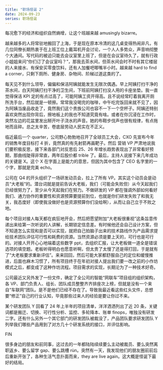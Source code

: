 ```yaml
---
title: "职场怪诞 2"
date: 2024-09-23
series: 职场怪诞
---
```


每况愈下的经济和组织自然熵增，让这个班越来越 amusingly bizarre。

越来越多的人将常驻地搬回了上海，于是现在原本冷清的这几桌变得热闹非凡，有几位同僚长期热衷于在上班工位上戴耳机开会讨论，一个人人多势众，声音响彻整个大通间。写代码的被迫只能去会议室里上班了，但是在会议室待久了，就有行政小姐姐来问“你们订了会议室吗？”，那我去茶水间，但茶水间会时不时有其它楼层的人来接水、有保安买零食饮料，还有人加餐吧唧嘴半小时。越来越 hard to find a corner，只剩下厕所、健身房、杂物间、阶梯过道这类的了。

每天见不到什么领导，偏偏和保洁阿姨就能发生无限次偶遇。早上阿姨打扫干净的茶水间，白天阿姨打扫干净的卫生间，下班前阿姨打扫没人用的卡座坐垫。我一直觉得保洁 KPI 定的有点过高了，可能阿姨工资开得高。且不说经常盯着我离开厕所洗手台，然后就是一顿擦。常常我没喝完的咖啡，中午吃完饭回来就不见了，因为阿姨当废品收走了，竟然我们这个贵族公司也容不一下一个空杯子。阿姨还特别喜欢突然出现你背后，擦地板上的我也不知道究竟有啥。或者在你沉浸在工作时，突然左边的花盆里发出掰开叶子浇水的声音。她的布鞋步伐声也很有规律，有点拖地而且碎。总之太辛苦，卷底层劳动人民实在不正义。

临近最后一个 quarter，公司野心勃勃地召开了全球员工大会，CXO 先宣布今年的销售年度目标打 4 折，竟然真的有先射箭再画靶子。然后 营销 VP 严肃地说我们要积极反思，接下来各部门对反思后 25、26 年增长趋势表现出了非常看好预期，那曲线陡得非常直，两年后股价都 trible 了。最后，主持人说接下来几年成功的关键是 X。这个 X 在字面上是能力的意思，但因为其中包含了 CEO 名字里的一个字，那就是完美 echo。

公司在 Q4 的开头组织了一场研发动员会，拉上了所有 VP。其实这个动员会是动员“大老板”的。潜台词就是提前告诉大老板，我们（可能会失败但）从今天起我们已经很努力了，至少从今天起我们在努力。不做研发的 VP 都在强调外部如何看好我们、通力协作的重要性和资源预算要提前到位，也就是你们研发失败了和我无关，我态度好（即使我没做好也是资源预算你们没给啊），从而让自己立于不败之地。

每个项目对接人每天都在疯狂地开会，然后把愿望附加“大老板很重视”这条旨意传递出来给第一次听说的人讲解，长期锁定信息差。有时候他还会自己设计方案，但不知道怎么实现和是否可以实现，就把自己拍脑子出来的技术路线作为产品需求提给技术团队评估可行性和耗费的资源。当然资源必须是要上天的，可行也是可行的。对接人开开心心地端着这些数字 ppt，去组织汇报，让大老板做一道全是错误选项的填空题。老板听得明白也愿意听啊，但太贵了太慢了还是得打回，于是就有了“大老板要求重新评估”。来来回回，然后可能大家都舒服自己的定位和缓慢推进，后面也麻木习惯了，所有项目终于在年初对接人提出我们要一改之前的小作坊模式之后，都变成了这种作坊流程。项目需求的实现，长期沦为了一种技术好奇。

公司最近又另外发了一份文件，确定了全公司的智能“网联车”项目组的组织架构，各 VP、部门负责人、组长、团队成员整整齐齐排座次上榜，但就是没有一个来自“车联网”团队。是不是他们已经不存在了。导致我最近看这些红头文件，总想要“修正”自己的行业认知，毕竟那些过来人的经验是要让你过不来。

某个研发团队 Y 回看了 24 年上半年的项目清单，洋洋洒洒列出了近 20 条，关键词都是搬迁、切换、可行性分析、监控、多轮降本、账单 finops，唯独没有研发二字。还有什么另外一个其它部门的研发团队被裁没了，产品团队要求研发团队 Y 列举我们哪些产品用到了对方几十个研发系统的接口，并评估影响。

FIN

很多身边的朋友和前同事，这过去的一年都陆陆续续要么主动被裁员、要么突然离职返乡、要么留学 gap、要么跳槽 rùn。突然有一天，我发现他们的朋友圈前前后后重新开张了，各种生活气息扑面而来，they are live again。这大概是怪诞下最好的结局。
